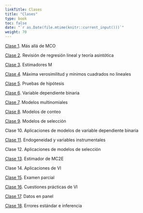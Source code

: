 ```yaml
---
linkTitle: Clases
title: "Clases"
type: book
toc: false
date: "`r as.Date(file.mtime(knitr::current_input()))`"
weight: 70
---
```


[Clase 1](https://ecnii-2021.netlify.app/clases/clase_1.html#1). Más allá de MCO

[Clase 2](https://ecnii-2021.netlify.app/clases/clase_2.html#1). Revisión de regresión lineal y teoría asintótica

[Clase 3](https://ecnii-2021.netlify.app/clases/clase_3.html#1). Estimadores M

[Clase 4](https://ecnii-2021.netlify.app/clases/clase_4.html#1). Máxima verosimilitud y mínimos cuadrados no lineales

[Clase 5](https://ecnii-2021.netlify.app/clases/clase_5.html#1). Pruebas de hipótesis

[Clase 6](https://ecnii-2021.netlify.app/clases/clase_6.html#1). Variable dependiente binaria

[Clase 7](https://ecnii-2021.netlify.app/clases/clase_7.html#1). Modelos multinomiales

[Clase 8](https://ecnii-2021.netlify.app/clases/clase_8.html#1). Modelos de conteo

[Clase 9](https://ecnii-2021.netlify.app/clases/clase_9.html#1). Modelos de selección

Clase 10. Aplicaciones de modelos de variable dependiente binaria

[Clase 11](https://ecnii-2021.netlify.app/clases/clase_11.html#1). Endogeneidad y variables instrumentales

Clase 12. Aplicaciones de modelos de selección

[Clase 13](https://ecnii-2021.netlify.app/clases/clase_13.html#1). Estimador de MC2E

Clase 14. Aplicaciones de VI

[Clase 15](https://ecnii-2021.netlify.app/examenes/examen_parcial/). Examen parcial

[Clase 16](https://ecnii-2021.netlify.app/clases/clase_16.html#1). Cuestiones prácticas de VI

[Clase 17](https://ecnii-2021.netlify.app/clases/clase_17.html#1). Datos en panel

[Clase 18](https://ecnii-2021.netlify.app/clases/clase_18.html#1). Errores estándar e inferencia
